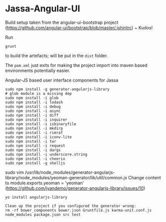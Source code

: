 Jassa-Angular-UI
================

Build setup taken from the angular-ui-bootstrap project (https://github.com/angular-ui/bootstrap/blob/master/.jshintrc) ~ Kudos!


Run

    grunt

to build the artefacts; will be put in the `dist` folder.

The `pom.xml` just exits for making the project import into maven based environments potentially easier.

Angular-JS based user interface components for Jassa


    sudo npm install -g generator-angularjs-library
    # glob module is a missing dep
    sudo npm install -i glob
    sudo npm install -i lodash
    sudo npm install -i debug
    sudo npm install -i async
    sudo npm install -i diff
    sudo npm install -i inquirer
    sudo npm install -i isbinaryfile
    sudo npm install -i mkdirp
    sudo npm install -i rimraf
    sudo npm install -i iconv-lite
    sudo npm install -i tar
    sudo npm install -i request
	sudo npm install -i dargs
	sudo npm install -i underscore.string
	sudo npm install -i cheerio
	sudo npm install -g shelljs

sudo vim /usr/lib/node_modules/generator-angularjs-library/node_modules/yeoman-generator/lib/util/common.js
Change content to module.exports.yeoman = 'yeoman' (https://github.com/jvandemo/generator-angularjs-library/issues/10) 

    yo install angularjs-library

	Clean up the project if you configured the generator wrong:
	rm -rf bower_components bower.json Gruntfile.js karma-unit.conf.js node_modules package.json src test
